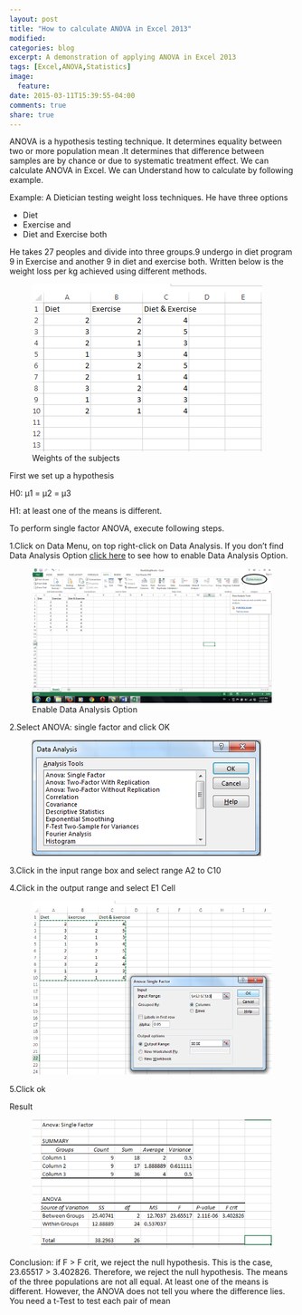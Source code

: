 ```yaml
---
layout: post
title: "How to calculate ANOVA in Excel 2013"
modified:
categories: blog
excerpt: A demonstration of applying ANOVA in Excel 2013
tags: [Excel,ANOVA,Statistics]
image:
  feature:
date: 2015-03-11T15:39:55-04:00
comments: true
share: true
---
```


ANOVA is a hypothesis testing technique. It determines equality between two or more population mean .It determines that difference between samples are by chance or due to systematic treatment effect. We can calculate ANOVA in Excel. We can Understand how to calculate by following example.

Example: A Dietician testing weight loss techniques. He have three options

* Diet
* Exercise and
* Diet and Exercise both 

He takes 27 peoples and divide into three groups.9 undergo in diet program 9 in Exercise and another 9 in diet and exercise both. Written below is the weight loss per kg achieved using different methods.


<figure>
	<a><img src="/images/2014-08-08-How-to-calculate-ANOVA-in-Excel-2013-1.png" alt="image"></a>
	<figcaption>Weights of the subjects</figcaption>
</figure>


First we set up a hypothesis


H0: μ1 = μ2 = μ3


H1: at least one of the means is different.


To perform single factor ANOVA, execute following steps.


1.Click on Data Menu, on top right-click on Data Analysis. If you don’t find Data Analysis Option [click here](https://statistics4beginners.wordpress.com/2015/02/18/how-to-enable-data-analysis-option-in-excel-2013/) to see how to enable Data Analysis Option.

<figure>
	<a><img src="/images/2014-08-08-How-to-calculate-ANOVA-in-Excel-2013-2.png" alt="image"></a>
	<figcaption>Enable Data Analysis Option</figcaption>
</figure>

2.Select ANOVA: single factor and click OK
<figure>
	<a><img src="/images/2014-08-08-How-to-calculate-ANOVA-in-Excel-2013-3.png" alt="image"></a>
</figure>


3.Click in the input range box and select range A2 to C10

4.Click in the output range and select E1 Cell


<figure>
	<a><img src="/images/2014-08-08-How-to-calculate-ANOVA-in-Excel-2013-5.png" alt="image"></a>
</figure>

5.Click ok 

Result


<figure>
	<a><img src="/images/2014-08-08-How-to-calculate-ANOVA-in-Excel-2013-6.png" alt="image"></a>
</figure>

Conclusion: if F > F crit, we reject the null hypothesis. This is the case, 23.65517 > 3.402826. Therefore, we reject the null hypothesis. The means of the three populations are not all equal. At least one of the means is different. However, the ANOVA does not tell you where the difference lies. You need a t-Test to test each pair of mean